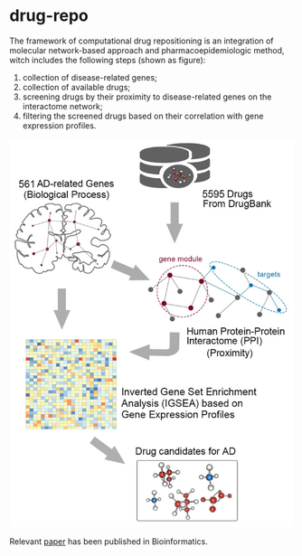 # drug-repo

The framework of computational drug repositioning is an integration of molecular network-based approach and pharmacoepidemiologic method, witch includes the following steps (shown as figure):

1. collection of disease-related genes;
2. collection of available drugs;
3. screening drugs by their proximity to disease-related genes on the interactome network;
4. filtering the screened drugs based on their correlation with gene expression profiles.

![](images/figure1.jpg)

Relevant [paper]() has been published in Bioinformatics.